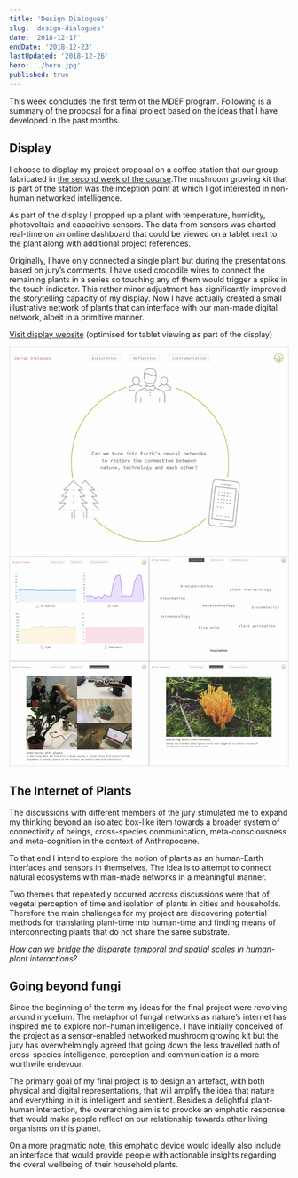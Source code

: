 ```yaml
---
title: 'Design Dialogues'
slug: 'design-dialogues'
date: '2018-12-17'
endDate: '2018-12-23'
lastUpdated: '2018-12-26'
hero: './hero.jpg'
published: true
---
```


This week concludes the first term of the MDEF program. Following is a summary of the proposal for a final project based on the ideas that I have developed in the past months.

## Display

I choose to display my project proposal on a coffee station that our group fabricated in [the second week of the course](https://mdef.gitlab.io/ilja.panic/reflections/week-2).The mushroom growing kit that is part of the station was the inception point at which I got interested in non-human networked intelligence.

As part of the display I propped up a plant with temperature, humidity, photovoltaic and capacitive sensors. The data from sensors was charted real-time on an online dashboard that could be viewed on a tablet next to the plant along with additional project references.

Originally, I have only connected a single plant but during the presentations, based on jury’s comments, I have used crocodile wires to connect the remaining plants in a series so touching any of them would trigger a spike in the touch indicator. This rather minor adjustment has significantly improved the storytelling capacity of my display. Now I have actually created a small illustrative network of plants that can interface with our man-made digital network, albeit in a primitive manner.

[Visit display website](https://mdef.gitlab.io/ilja.panic/dialogues) (optimised for tablet viewing as part of the display)

![](dialogues-ui.jpg 'A preview of the display website')

## The Internet of Plants

The discussions with different members of the jury stimulated me to expand my thinking beyond an isolated box-like item towards a broader system of connectivity of beings, cross-species communication, meta-consciousness and meta-cognition in the context of Anthropocene.

To that end I intend to explore the notion of plants as an human-Earth interfaces and sensors in themselves. The idea is to attempt to connect natural ecosystems with man-made networks in a meaningful manner.

Two themes that repeatedly occurred accross discussions were that of vegetal perception of time and isolation of plants in cities and households. Therefore the main challenges for my project are discovering potential methods for translating plant-time into human-time and finding means of interconnecting plants that do not share the same substrate.

_How can we bridge the disparate temporal and spatial scales in human-plant interactions?_

## Going beyond fungi

Since the beginning of the term my ideas for the final project were revolving around mycelium. The metaphor of fungal networks as nature’s internet has inspired me to explore non-human intelligence. I have initially conceived of the project as a sensor-enabled networked mushroom growing kit but the jury has overwhelmingly agreed that going down the less travelled path of cross-species intelligence, perception and communication is a more worthwile endevour.

The primary goal of my final project is to design an artefact, with both physical and digital representations, that will amplify the idea that nature and everything in it is intelligent and sentient. Besides a delightful plant-human interaction, the overarching aim is to provoke an emphatic response that would make people reflect on our relationship towards other living organisms on this planet.

On a more pragmatic note, this emphatic device would ideally also include an interface that would provide people with actionable insights regarding the overal wellbeing of their household plants.
